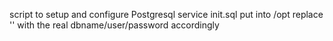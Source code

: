 script to setup and configure Postgresql service
init.sql put into /opt
replace '' with the real dbname/user/password accordingly
